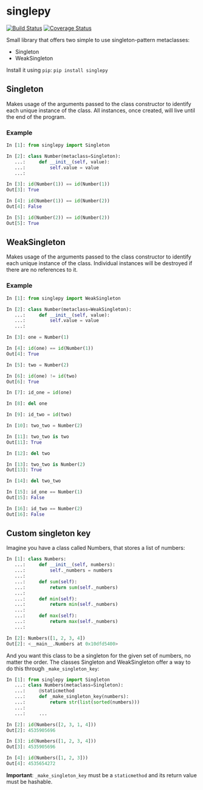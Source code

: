 singlepy
========
[![Build Status](https://travis-ci.org/Galbar/singlepy.svg?branch=master)](https://travis-ci.org/Galbar/singlepy)
[![Coverage Status](https://coveralls.io/repos/github/Galbar/singlepy/badge.svg?branch=travis_integration)](https://coveralls.io/github/Galbar/singlepy?branch=travis_integration)

Small library that offers two simple to use singleton-pattern metaclasses:
 * Singleton
 * WeakSingleton

Install it using `pip`: `pip install singlepy`

Singleton
---------
Makes usage of the arguments passed to the class constructor to identify each unique instance of the class.
All instances, once created, will live until the end of the program.

### Example
```python
In [1]: from singlepy import Singleton

In [2]: class Number(metaclass=Singleton):
   ...:     def __init__(self, value):
   ...:         self.value = value
   ...:

In [3]: id(Number(1)) == id(Number(1))
Out[3]: True

In [4]: id(Number(1)) == id(Number(2))
Out[4]: False

In [5]: id(Number(2)) == id(Number(2))
Out[5]: True
```

WeakSingleton
---------
Makes usage of the arguments passed to the class constructor to identify each unique instance of the class.
Individual instances will be destroyed if there are no references to it.

### Example
```python
In [1]: from singlepy import WeakSingleton

In [2]: class Number(metaclass=WeakSingleton):
   ...:     def __init__(self, value):
   ...:         self.value = value
   ...:

In [3]: one = Number(1)

In [4]: id(one) == id(Number(1))
Out[4]: True

In [5]: two = Number(2)

In [6]: id(one) != id(two)
Out[6]: True

In [7]: id_one = id(one)

In [8]: del one

In [9]: id_two = id(two)

In [10]: two_two = Number(2)

In [11]: two_two is two
Out[11]: True

In [12]: del two

In [13]: two_two is Number(2)
Out[13]: True

In [14]: del two_two

In [15]: id_one == Number(1)
Out[15]: False

In [16]: id_two == Number(2)
Out[16]: False
```

Custom singleton key
--------------------
Imagine you have a class called Numbers, that stores a list of numbers:
```python
In [1]: class Numbers:
   ...:     def __init__(self, numbers):
   ...:         self._numbers = numbers
   ...:
   ...:     def sum(self):
   ...:         return sum(self._numbers)
   ...:
   ...:     def min(self):
   ...:         return min(self._numbers)
   ...:
   ...:     def max(self):
   ...:         return max(self._numbers)
   ...:

In [2]: Numbers([1, 2, 3, 4])
Out[2]: <__main__.Numbers at 0x10dfd5400>
```
And you want this class to be a singleton for the given set of numbers, no matter the order.
The classes Singleton and WeakSingleton offer a way to do this through `_make_singleton_key`:
```python
In [1]: from singlepy import Singleton
   ...: class Numbers(metaclass=Singleton):
   ...:     @staticmethod
   ...:     def _make_singleton_key(numbers):
   ...:         return str(list(sorted(numbers)))
   ...:
   ...:     ...

In [2]: id(Numbers([2, 3, 1, 4]))
Out[2]: 4535905696

In [3]: id(Numbers([1, 2, 3, 4]))
Out[3]: 4535905696

In [4]: id(Numbers([1, 2, 3]))
Out[4]: 4535654272
```

**Important**: `_make_singleton_key` must be a `staticmethod` and its return value must be hashable.
